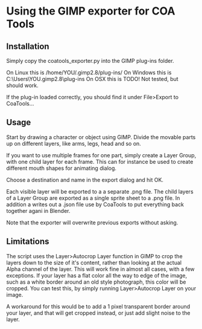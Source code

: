 # Using the GIMP exporter for COA Tools 


## Installation

Simply copy the coatools_exporter.py into the GIMP plug-ins folder.

On Linux this is /home/YOU/.gimp2.8/plug-ins/
On Windows this is C:\Users\YOU\.gimp2.8\plug-ins
On OSX this is TODO! Not tested, but should work.

If the plug-in loaded correctly, you should find it under File>Export to CoaTools...


## Usage

Start by drawing a character or object using GIMP. Divide the movable parts up on different layers, like arms, legs, head and so on.

If you want to use multiple frames for one part, simply create a Layer Group, with one child layer for each frame. This can for instance be used to create different mouth shapes for animating dialog.

Choose a destination and name in the export dialog and hit OK.

Each visible layer will be exported to a a separate .png file. The child layers of a Layer Group are exported as a single sprite sheet to a .png file. In addition a writes out a .json file use by CoaTools to put everything back together agani in Blender.

Note that the exporter will overwrite previous exports without asking.


## Limitations

The script uses the Layer>Autocrop Layer function in GIMP to crop the layers down to the size of it's content, rather than looking at the actual Alpha channel of the layer. This will work fine in almost all cases, with a few exceptions. If your layer has a flat color all the way to edge of the image, such as a white border around an old style photograph, this color will be cropped. You can test this, by simply running Layer>Autocrop Layer on your image.

A workaround for this would be to add a 1 pixel transparent border around your layer, and that will get cropped instead, or just add slight noise to the layer.

